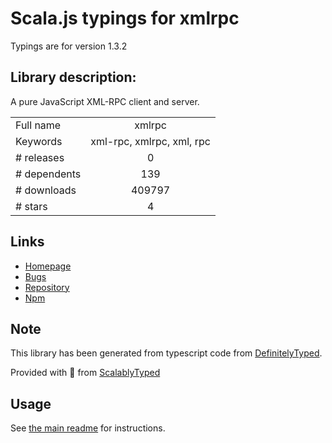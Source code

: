 
# Scala.js typings for xmlrpc

Typings are for version 1.3.2

## Library description:
A pure JavaScript XML-RPC client and server.

|                    |                 |
| ------------------ | :-------------: |
| Full name          | xmlrpc |
| Keywords           | xml-rpc, xmlrpc, xml, rpc |
| # releases         | 0 |
| # dependents       | 139 |
| # downloads        | 409797 |
| # stars            | 4 |

## Links
- [Homepage](https://github.com/baalexander/node-xmlrpc)
- [Bugs](https://github.com/baalexander/node-xmlrpc/issues)
- [Repository](https://github.com/baalexander/node-xmlrpc)
- [Npm](https://www.npmjs.com/package/xmlrpc)
    


## Note
This library has been generated from typescript code from [DefinitelyTyped](https://definitelytyped.org).

Provided with :purple_heart: from [ScalablyTyped](https://github.com/oyvindberg/ScalablyTyped)

## Usage
See [the main readme](../../readme.md) for instructions.


